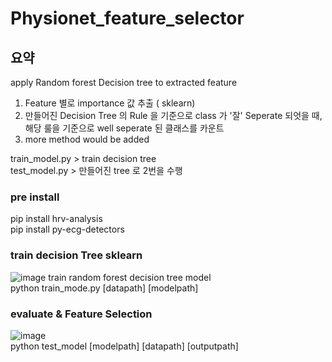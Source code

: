 # Physionet_feature_selector
## 요약  
apply Random forest Decision tree to extracted feature   

1. Feature 별로 importance 값 추출 ( sklearn)
2. 만들어진 Decision Tree 의 Rule 을 기준으로 class 가 '잘' Seperate 되엇을 때, 해당 룰을 기준으로 well seperate 된 클래스를 카운트 
3. more method would be added  

train_model.py > train decision tree  
test_model.py > 만들어진 tree 로 2번을 수행  

### pre install
pip install hrv-analysis  
pip install py-ecg-detectors  



### train decision Tree sklearn
![image](https://user-images.githubusercontent.com/80017879/121107703-5b983d80-c843-11eb-8a9e-601c9d4e1d27.png)
train random forest decision tree model  
python train_mode.py [datapath] [modelpath]

### evaluate & Feature Selection 

![image](https://user-images.githubusercontent.com/80017879/121106971-0c9dd880-c842-11eb-9777-507a2537b05f.png)  
python test_model [modelpath] [datapath] [outputpath]  
